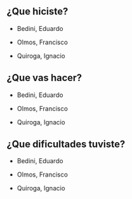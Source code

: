 ## ¿Que hiciste?

- Bedini, Eduardo

- Olmos, Francisco

- Quiroga, Ignacio

## ¿Que vas hacer?

- Bedini, Eduardo

- Olmos, Francisco

- Quiroga, Ignacio

## ¿Que dificultades tuviste?

- Bedini, Eduardo

- Olmos, Francisco

- Quiroga, Ignacio